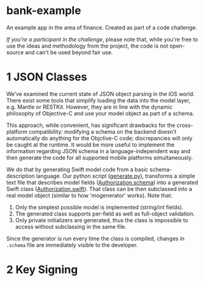 # bank-example
An example app in the area of finance. Created as part of a code challenge.

*If you're a participant in the challenge*, please note that, while you're free to use the ideas and methodology from the project, the code is not open-source and can't be used beyond fair use.

# 1 JSON Classes

We've examined the current state of JSON object parsing in the iOS world. There exist some tools that simplify loading the data into the model layer, e.g. Mantle or RESTKit. However, they are in line with the dynamic philosophy of Objective-C and use your model object as part of a schema. 

This approach, while convenient, has significant drawbacks for the cross-platform compatibility: modifying a schema on the backend doesn't automatically do anything for the Objctive-C code; discrepancies will only be caught at the runtime. It would be more useful to implement the information regarding JSON schema in a language-independent way and then generate the code for all supported mobile platforms simultaneously. 

We do that by generating Swift model code from a basic schema-description language. Our python script ([generate.py](https://github.com/ilyannn/bank-example/blob/master/BankExample/BankExample/generate.py)), transforms a simple text file that describes model fields ([Authorization.schema](https://github.com/ilyannn/bank-example/blob/master/BankExample/BankExample/Authorization.schema)) into a generated Swift class ([Authorization.swift](https://github.com/ilyannn/bank-example/blob/master/BankExample/BankExample/Authorization.swift)). That class can be then subclassed into a real model object (similar to how 'mogenerator' works). Note that:

1. Only the simplest possible model is implemented (string/int fields).
2. The generated class supports per-field as well as full-object validation.
3. Only private initializers are generated, thus the class is impossible to access without subclassing in the same file.

Since the generator is run every time the class is compiled, changes in `.schema` file are immediately visible to the developer.


# 2 Key Signing
